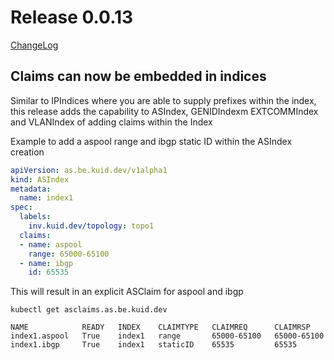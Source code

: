 # Release 0.0.13

[ChangeLog](https://github.com/kuidio/kuid/releases)

## Claims can now be embedded in indices

Similar to IPIndices where you are able to supply prefixes within the index, this release adds the capability to ASIndex, GENIDIndexm EXTCOMMIndex and VLANIndex of adding claims within the Index

Example to add a aspool range and ibgp static ID within the ASIndex creation 

```yaml
apiVersion: as.be.kuid.dev/v1alpha1
kind: ASIndex
metadata:
  name: index1
spec:
  labels:
    inv.kuid.dev/topology: topo1
  claims:
  - name: aspool
    range: 65000-65100
  - name: ibgp
    id: 65535
```

This will result in an explicit ASClaim for aspool and ibgp

```shell
kubectl get asclaims.as.be.kuid.dev 
```

```shell
NAME            READY   INDEX    CLAIMTYPE   CLAIMREQ      CLAIMRSP
index1.aspool   True    index1   range       65000-65100   65000-65100
index1.ibgp     True    index1   staticID    65535         65535
```